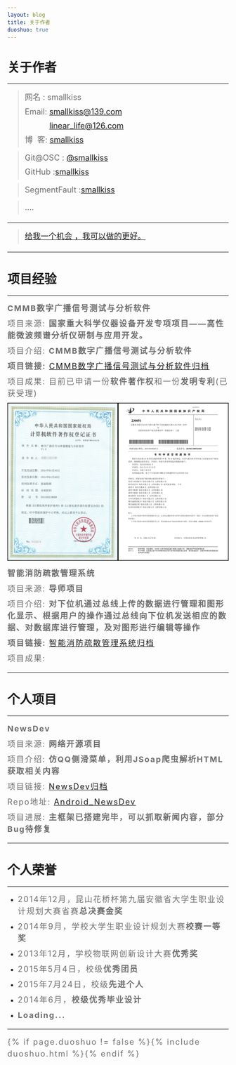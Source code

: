 ```yaml
---
layout: blog
title: 关于作者
duoshuo: true
---
```


<style>
p {
    color: #6D6D6D;
    font-size: 18px;
    line-height: 1.5;
    letter-spacing: 2px;
    margin-top: -10px;
}
hr {
	margin-top: 0;
	margin-bottom: 25px;
}
blockquote p {
    line-height: 1.8;
    letter-spacing: 0px;
}
</style>


# 关于作者

<hr id="line"/>



> 网名 : smallkiss   
> Email: <a href="mailto:smallkiss@139.com">smallkiss@139.com</a><br />
&nbsp;&nbsp;&nbsp;&nbsp;&nbsp;&nbsp;&nbsp;&nbsp;&nbsp;&nbsp;&nbsp;<a href="mailto:linear_life@126.com">linear_life@126.com</a>   
> 博&nbsp;&nbsp;客: <a href="http://smallkiss.github.io/">smallkiss</a>
 
> Git@OSC : <a href="http://git.oschina.net/smallkiss">@smallkiss</a>  
> GitHub  :[smallkiss](https://github.com/smallkiss)

> SegmentFault :[smallkiss](http://segmentfault.com/u/smallkiss)
 
> ....

---

> [给我一个机会 ，我可以做的更好。](/)

---

# 项目经验

<hr id="line"/>


**CMMB数字广播信号测试与分析软件**

项目来源: **国家重大科学仪器设备开发专项项目——高性能微波频谱分析仪研制与应用开发。**

项目介绍: **CMMB数字广播信号测试与分析软件**

**项目链接:** [CMMB数字广播信号测试与分析软件归档](http://smallkiss.github.io/blog/2015/07/28/Project_CMMB.html)

项目成果: 目前已申请一份**软件著作权**和一份**发明专利**(已获受理)

![软件著作权和发明专利电子版](/res/img/blog/about/patents.png)

**智能消防疏散管理系统**

项目来源: **导师项目**

项目介绍: **对下位机通过总线上传的数据进行管理和图形化显示、根据用户的操作通过总线向下位机发送相应的数据、对数据库进行管理，及对图形进行编辑等操作**

**项目链接:** [智能消防疏散管理系统归档](http://smallkiss.github.io/blog/2015/07/27/Project_FireSystem.html)

项目成果:

---

# 个人项目

<hr id="line"/>



**NewsDev**
   
项目来源: **网络开源项目**

项目介绍: **仿QQ侧滑菜单，利用JSoap爬虫解析HTML获取相关内容**

项目链接: [NewsDev归档](http://smallkiss.github.io/blog/2015/07/27/Project_CSDN.html)

Repo地址: [Android_NewsDev](https://github.com/SmallKiss/CSDN_BLOG)

项目进展: **主框架已搭建完毕，可以抓取新闻内容，部分Bug待修复** 

---

# 个人荣誉

---

* 2014年12月，昆山花桥杯第九届安徽省大学生职业设计规划大赛省赛**总决赛金奖**

* 2014年9月，学校大学生职业设计规划大赛**校赛一等奖**

* 2013年12月，学校物联网创新设计大赛**优秀奖**

* 2015年5月4日，校级**优秀团员**

* 2015年7月24日，校级**先进个人**

* 2014年6月，**校级优秀毕业设计**

* **Loading...**

---
{% if page.duoshuo != false %}{% include duoshuo.html %}{% endif %}
